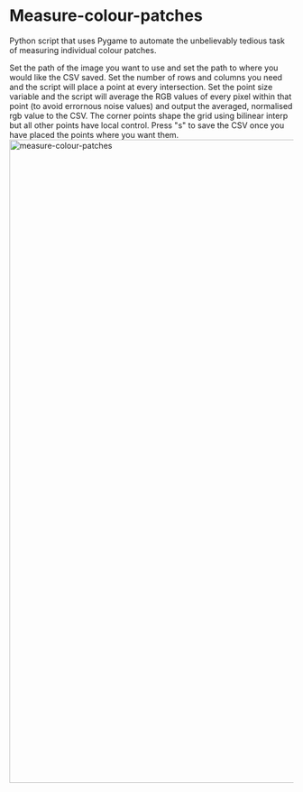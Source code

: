 # Measure-colour-patches

Python script that uses Pygame to automate the unbelievably tedious task of measuring individual colour patches.

Set the path of the image you want to use and set the path to where you would like the CSV saved.
Set the number of rows and columns you need and the script will place a point at every intersection.
Set the point size variable and the script will average the RGB values of every pixel within that point (to avoid errornous noise values) and output the averaged, normalised rgb value to the CSV. 
The corner points shape the grid using bilinear interp but all other points have local control.
Press "s" to save the CSV once you have placed the points where you want them.
<img width="1141" alt="measure-colour-patches" src="https://user-images.githubusercontent.com/51723444/234099935-05ec1e7e-0b61-4744-9c27-ee3ce9dd834f.png">
